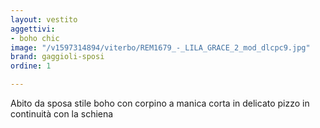 ```yaml
---
layout: vestito
aggettivi:
- boho chic
image: "/v1597314894/viterbo/REM1679_-_LILA_GRACE_2_mod_dlcpc9.jpg"
brand: gaggioli-sposi
ordine: 1

---
```

Abito da sposa stile boho con corpino a manica corta in delicato pizzo in continuità con la schiena